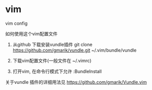 vim
===

vim config

如何使用这个vim配置文件
1. 从github 下载安装vundle插件
git clone https://github.com/gmarik/vundle.git  ~/.vim/bundle/vundle

2. 下载vim配置文件(一般文件在 ~/.vimrc)

3. 打开vim, 在命令行模式下允许 :BundleInstall

关于vundle 插件的详细用法见 https://github.com/gmarik/Vundle.vim
